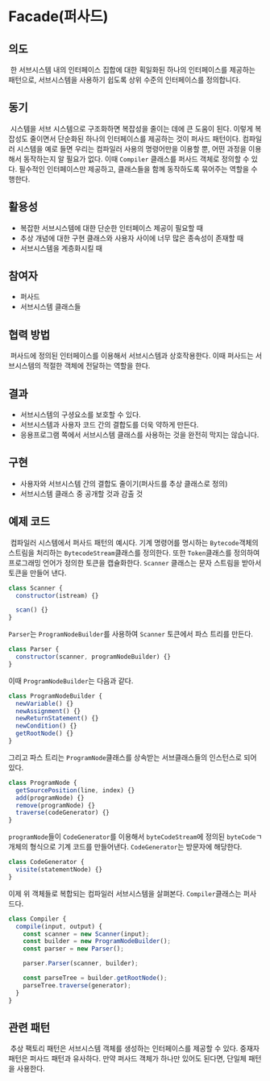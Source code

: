 # Facade(퍼사드)

## 의도

&nbsp;한 서브시스템 내의 인터페이스 집합에 대한 획일화된 하나의 인터페이스를 제공하는 패턴으로, 서브시스템을 사용하기 쉽도록 상위 수준의 인터페이스를 정의합니다.

## 동기

&nbsp;시스템을 서브 시스템으로 구조화하면 복잡성을 줄이는 데에 큰 도움이 된다. 이렇게 복잡성도 줄이면서 단순화된 하나의 인터페이스를 제공하는 것이 퍼사드 패턴이다. 컴파일러 시스템을 예로 들면 우리는 컴파일러 사용의 명령어만을 이용할 뿐, 어떤 과정을 이용해서 동작하는지 알 필요가 없다. 이때 `Compiler` 클래스를 퍼사드 객체로 정의할 수 있다. 필수적인 인터페이스만 제공하고, 클래스들을 함께 동작하도록 묶어주는 역할을 수행한다.

## 활용성

- 복잡한 서브시스템에 대한 단순한 인터페이스 제공이 필요할 때
- 추상 개념에 대한 구현 클래스와 사용자 사이에 너무 많은 종속성이 존재할 때
- 서브시스템을 계층화시킬 때

## 참여자

- 퍼사드
- 서브시스템 클래스들

## 협력 방법

&nbsp;퍼사드에 정의된 인터페이스를 이용해서 서브시스템과 상호작용한다. 이때 퍼사드는 서브시스템의 적절한 객체에 전달하는 역할을 한다.

## 결과

- 서브시스템의 구셩요소를 보호할 수 있다.
- 서브시스템과 사용자 코드 간의 결합도를 더욱 약하게 만든다.
- 응용프로그램 쪽에서 서브시스템 클래스를 사용하는 것을 완전히 막지는 않습니다.

## 구현

- 사용자와 서브시스템 간의 결합도 줄이기(퍼사드를 추상 클래스로 정의)
- 서브시스템 클래스 중 공개할 것과 감출 것

## 예제 코드

&nbsp;컴파일러 시스템에서 퍼사드 패턴의 예시다. 기계 명령어를 명시하는 `Bytecode`객체의 스트림을 처리하는 `BytecodeStream`클래스를 정의한다. 또한 `Token`클래스를 정의하여 프로그래밍 언어가 정의한 토큰을 캡슐화한다. `Scanner` 클래스는 문자 스트림을 받아서 토큰을 만들어 낸다.

```javascript
class Scanner {
  constructor(istream) {}

  scan() {}
}
```

`Parser`는 `ProgramNodeBuilder`를 사용하여 `Scanner` 토큰에서 파스 트리를 만든다.

```javascript
class Parser {
  constructor(scanner, programNodeBuilder) {}
}
```

이때 `ProgramNodeBuilder`는 다음과 같다.

```javascript
class ProgramNodeBuilder {
  newVariable() {}
  newAssignment() {}
  newReturnStatement() {}
  newCondition() {}
  getRootNode() {}
}
```

그리고 파스 트리는 `ProgramNode`클래스를 상속받는 서브클래스들의 인스턴스로 되어 있다.

```javascript
class ProgramNode {
  getSourcePosition(line, index) {}
  add(programNode) {}
  remove(programNode) {}
  traverse(codeGenerator) {}
}
```

`programNode`들이 `CodeGenerator`를 이용해서 `byteCodeStream`에 정의된 `byteCode`ㄱ개체의 형식으로 기계 코드를 만들어낸다. `CodeGenerator`는 방문자에 해당한다.

```javascript
class CodeGenerator {
  visite(statementNode) {}
}
```

이제 위 객체들로 복합되는 컴파일러 서브시스템을 살펴본다. `Compiler`클래스는 퍼사드다.

```javascript
class Compiler {
  compile(input, output) {
    const scanner = new Scanner(input);
    const builder = new ProgramNodeBuilder();
    const parser = new Parser();

    parser.Parser(scanner, builder);

    const parseTree = builder.getRootNode();
    parseTree.traverse(generator);
  }
}
```

## 관련 패턴

&nbsp;추상 팩토리 패턴은 서브시스템 객체를 생성하는 인터페이스를 제공할 수 있다. 중재자 패턴은 퍼사드 패턴과 유사하다. 만약 퍼사드 객체가 하나만 있어도 된다면, 단일체 패턴을 사용한다.
